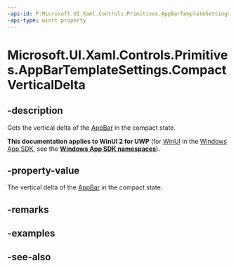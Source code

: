 ```yaml
---
-api-id: P:Microsoft.UI.Xaml.Controls.Primitives.AppBarTemplateSettings.CompactVerticalDelta
-api-type: winrt property
---
```


<!-- Property syntax
public double CompactVerticalDelta { get; }
-->

# Microsoft.UI.Xaml.Controls.Primitives.AppBarTemplateSettings.CompactVerticalDelta

## -description
Gets the vertical delta of the [AppBar](../microsoft.ui.xaml.controls/appbar.md) in the compact state.

**This documentation applies to WinUI 2 for UWP** (for [WinUI](/windows/apps/winui/winui3/) in the [Windows App SDK](/windows/apps/windows-app-sdk/), see the **[Windows App SDK namespaces](/windows/windows-app-sdk/api/winrt/)**).

## -property-value
The vertical delta of the [AppBar](../microsoft.ui.xaml.controls/appbar.md) in the compact state.

## -remarks

## -examples

## -see-also
